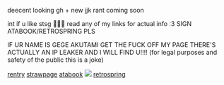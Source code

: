 deecent looking gh + new jjk rant coming soon

int if u like stsg 🐺💕🎀 read any of my links for actual info :3 SIGN ATABOOK/RETROSPRING PLS

IF UR NAME IS GEGE AKUTAMI GET THE FUCK OFF MY PAGE THERE'S ACTUALLY AN IP LEAKER AND  I WILL FIND U!!!! (for legal purposes and safety of the public this is a joke)

[rentry](https://rentry.co/satorussuguru) [strawpage](https://divinedogs.straw.page) [atabook](https://blackbetta.atabook.org)
![](https://files.catbox.moe/yysjrw.PNG) [retrospring](https://retrospring.net/@suguscrush)
